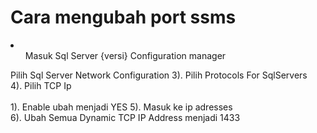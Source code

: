 # Cara mengubah port ssms
<li>
  <ol>Masuk Sql Server {versi} Configuration manager</ol>
  Pilih Sql Server Network Configuration 
  3). Pilih Protocols For SqlServers <br>
  4). Pilih TCP Ip <br>
    <br>1). Enable ubah menjadi YES
  5). Masuk ke ip adresses <br>
  6). Ubah Semua Dynamic TCP IP Address menjadi 1433
</li>
